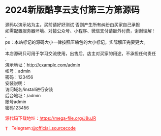 # 2024新版酷享云支付第三方第源码

源码以演示站为主，买前请好好测试 否则产生所有纠纷由买家自己承担<br>如需配置服务器环境、对接公众号、小程序、微信支付请额外付费，谢谢理解！<br>.<br>ps：本站标记的源码大小一律按照压缩包的大小标记，实际解压完要更大。<br>.<br>本店源码只可用于学习交流使用，出售后，店主对买家的用途，不承担任何责任<br>.<br>演示地址：http://example.com/admin<br>帐号：admin<br>密码：123456<br>安装说明：<br>访问域名/install进行安装<br>后台地址：/admin<br>账号admin<br>密码123456<br>


<p style="color: red;">源代码下载地址：<a href="https://mega-file.org/J8uJR" style="color: red;">https://mega-file.org/J8uJR</a></p><p style="color: red;"><img src="https://cdn-icons-png.flaticon.com/512/2111/2111646.png" alt="Telegram Icon" style="width: 16px; vertical-align: middle; margin-right: 5px;">Telegram:<a href="https://t.me/official_sourcecode" style="color: red;">@official_sourcecode</a></p>